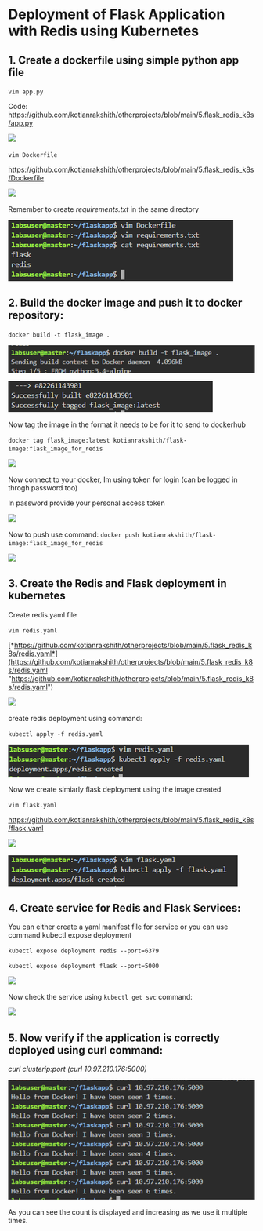 # **Deployment of Flask Application with Redis using Kubernetes**

## **1. Create a dockerfile using simple python app file**

`vim app.py `

Code: <https://github.com/kotianrakshith/otherprojects/blob/main/5.flask_redis_k8s/app.py>


![](/5.flask_redis_k8s/readmeimages/Aspose.Words.cef84478-4759-4a50-9f94-1609ae52515c.001.png)

`vim Dockerfile`

<https://github.com/kotianrakshith/otherprojects/blob/main/5.flask_redis_k8s/Dockerfile>

![](/5.flask_redis_k8s/readmeimages/Aspose.Words.cef84478-4759-4a50-9f94-1609ae52515c.002.png)

Remember to create _requirements.txt_ in the same directory

![](/5.flask_redis_k8s/readmeimages/Aspose.Words.cef84478-4759-4a50-9f94-1609ae52515c.003.png)

## **2. Build the docker image and push it to docker repository:**

`docker build -t flask_image .`

![](/5.flask_redis_k8s/readmeimages/Aspose.Words.cef84478-4759-4a50-9f94-1609ae52515c.004.png)

![](/5.flask_redis_k8s/readmeimages/Aspose.Words.cef84478-4759-4a50-9f94-1609ae52515c.005.png)

Now tag the image in the format it needs to be for it to send to dockerhub

`docker tag flask_image:latest kotianrakshith/flask-image:flask_image_for_redis`

![](/5.flask_redis_k8s/readmeimages/Aspose.Words.cef84478-4759-4a50-9f94-1609ae52515c.006.png)

Now connect to your docker, Im using token for login (can be logged in throgh password too)

In password provide your personal access token

![](/5.flask_redis_k8s/readmeimages/Aspose.Words.cef84478-4759-4a50-9f94-1609ae52515c.007.png)

Now to push use command: `docker push kotianrakshith/flask-image:flask_image_for_redis`

![](/5.flask_redis_k8s/readmeimages/Aspose.Words.cef84478-4759-4a50-9f94-1609ae52515c.008.png)

## **3. Create the Redis and Flask deployment in kubernetes** 

Create redis.yaml file 

`vim redis.yaml`

[*https://github.com/kotianrakshith/otherprojects/blob/main/5.flask_redis_k8s/redis.yaml*](https://github.com/kotianrakshith/otherprojects/blob/main/5.flask_redis_k8s/redis.yaml "https://github.com/kotianrakshith/otherprojects/blob/main/5.flask_redis_k8s/redis.yaml")

![](/5.flask_redis_k8s/readmeimages/Aspose.Words.cef84478-4759-4a50-9f94-1609ae52515c.009.png)

create redis deployment using command: 

`kubectl apply -f redis.yaml`

![](/5.flask_redis_k8s/readmeimages/Aspose.Words.cef84478-4759-4a50-9f94-1609ae52515c.010.png)

Now we create simiarly flask deployment using the image created

`vim flask.yaml`

<https://github.com/kotianrakshith/otherprojects/blob/main/5.flask_redis_k8s/flask.yaml>

![](/5.flask_redis_k8s/readmeimages/Aspose.Words.cef84478-4759-4a50-9f94-1609ae52515c.011.png)

![](/5.flask_redis_k8s/readmeimages/Aspose.Words.cef84478-4759-4a50-9f94-1609ae52515c.012.png)

## **4. Create service for Redis and Flask Services:**

You can either create a yaml manifest file for service or you can use command kubectl expose deployment

`kubectl expose deployment redis --port=6379`

`kubectl expose deployment flask --port=5000`

![](/5.flask_redis_k8s/readmeimages/Aspose.Words.cef84478-4759-4a50-9f94-1609ae52515c.013.png)

Now check the service using `kubectl get svc` command:

![](/5.flask_redis_k8s/readmeimages/Aspose.Words.cef84478-4759-4a50-9f94-1609ae52515c.014.png)

## **5. Now verify if the application is correctly deployed using curl command:**

_curl clusterip:port (curl 10.97.210.176:5000)_

![](/5.flask_redis_k8s/readmeimages/Aspose.Words.cef84478-4759-4a50-9f94-1609ae52515c.015.png)

As you can see the count is displayed and increasing as we use it multiple times.


